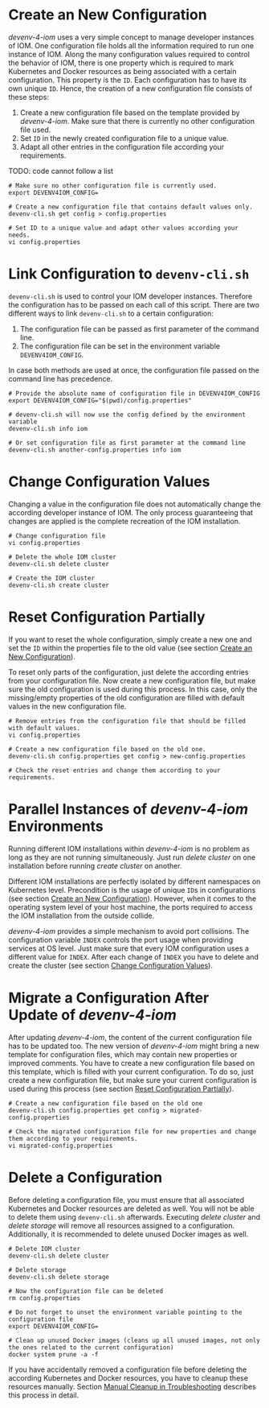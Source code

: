 # <a name="create_config"/>Create an New Configuration

_devenv-4-iom_ uses a very simple concept to manage developer instances of IOM. One configuration file holds all the information required to run one instance of IOM. Along the many configuration values required to control the behavior of IOM, there is one property which is required to mark Kubernetes and Docker resources as being associated with a certain configuration. This property is the `ID`. Each configuration has to have its own unique `ID`. Hence, the creation of a new configuration file consists of these steps:

1. Create a new configuration file based on the template provided by _devenv-4-iom_. Make sure that there is currently no other configuration file used.
1. Set `ID` in the newly created configuration file to a unique value.
1. Adapt all other entries in the configuration file according your requirements.

TODO: code cannot follow a list

    # Make sure no other configuration file is currently used.
    export DEVENV4IOM_CONFIG=
    
    # Create a new configuration file that contains default values only.
    devenv-cli.sh get config > config.properties
    
    # Set ID to a unique value and adapt other values according your needs.
    vi config.properties

# Link Configuration to `devenv-cli.sh`

`devenv-cli.sh` is used to control your IOM developer instances. Therefore the configuration has to be passed on each call of this script. There are two different ways to link `devenv-cli.sh` to a certain configuration:

1. The configuration file can be passed as first parameter of the command line.
2. The configuration file can be set in the environment variable `DEVENV4IOM_CONFIG`.

In case both methods are used at once, the configuration file passed on the command line has precedence.

    # Provide the absolute name of configuration file in DEVENV4IOM_CONFIG
    export DEVENV4IOM_CONFIG="$(pwd)/config.properties"
    
    # devenv-cli.sh will now use the config defined by the environment variable
    devenv-cli.sh info iom
    
    # Or set configuration file as first parameter at the command line
    devenv-cli.sh another-config.properties info iom
    
# <a name="change_config"/>Change Configuration Values

Changing a value in the configuration file does not automatically change the according developer instance of IOM. The only process guaranteeing that changes are applied is the complete recreation of the IOM installation.

    # Change configuration file
    vi config.properties
    
    # Delete the whole IOM cluster
    devenv-cli.sh delete cluster

    # Create the IOM cluster
    devenv-cli.sh create cluster

# <a name="reset_config_partially"/>Reset Configuration Partially

If you want to reset the whole configuration, simply create a new one and set the `ID` within the properties file to the old value (see section [Create an New Configuration](#create_config)).

To reset only parts of the configuration, just delete the according entries from your configuration file. Now create a new configuration file, but make sure the old configuration is used during this process. In this case, only the missing/empty properties of the old configuration are filled with default values in the new configuration file.

    # Remove entries from the configuration file that should be filled with default values.
    vi config.properties
    
    # Create a new configuration file based on the old one.
    devenv-cli.sh config.properties get config > new-config.properties
    
    # Check the reset entries and change them according to your requirements.

# Parallel Instances of _devenv-4-iom_ Environments

Running different IOM installations within _devenv-4-iom_ is no problem as long as they are not running simultaneously. Just run _delete cluster_ on one installation before running _create cluster_ on another.

Different IOM installations are perfectly isolated by different namespaces on Kubernetes level. Precondition is the usage of unique `ID`s in configurations (see section [Create an New Configuration](#create_config)). However, when it comes to the operating system level of your host machine, the ports required to access the IOM installation from the outside collide.

_devenv-4-iom_ provides a simple mechanism to avoid port collisions. The configuration variable `INDEX` controls the port usage when providing services at OS level. Just make sure that every IOM configuration uses a different value for `INDEX`. After each change of `INDEX` you have to delete and create the cluster (see section [Change Configuration Values](#change_config)).

# Migrate a Configuration After Update of _devenv-4-iom_

After updating _devenv-4-iom_, the content of the current configuration file has to be updated too. The new version of _devenv-4-iom_ might bring a new template for configuration files, which may contain new properties or improved comments. You have to create a new configuration file based on this template, which is filled with your current configuration. To do so, just create a new configuration file, but make sure your current configuration is used during this process (see section [Reset Configuration Partially](#reset_config_partially)).

    # Create a new configuration file based on the old one
    devenv-cli.sh config.properties get config > migrated-config.properties
    
    # Check the migrated configuration file for new properties and change them according to your requirements.
    vi migrated-config.properties

# Delete a Configuration

Before deleting a configuration file, you must ensure that all associated Kubernetes and Docker resources are deleted as well. You will not be able to delete them using `devenv-cli.sh` afterwards. Executing _delete cluster_ and _delete storage_ will remove all resources assigned to a configuration. Additionally, it is recommended to delete unused Docker images as well.

    # Delete IOM cluster
    devenv-cli.sh delete cluster
    
    # Delete storage
    devenv-cli.sh delete storage
    
    # Now the configuration file can be deleted
    rm config.properties
    
    # Do not forget to unset the environment variable pointing to the configuration file
    export DEVENV4IOM_CONFIG=
    
    # Clean up unused Docker images (cleans up all unused images, not only the ones related to the current configuration)
    docker system prune -a -f

If you have accidentally removed a configuration file before deleting the according Kubernetes and Docker resources, you have to cleanup these resources manually. Section [Manual Cleanup in Troubleshooting](06_troubleshooting.md#manual_cleanup) describes this process in detail.